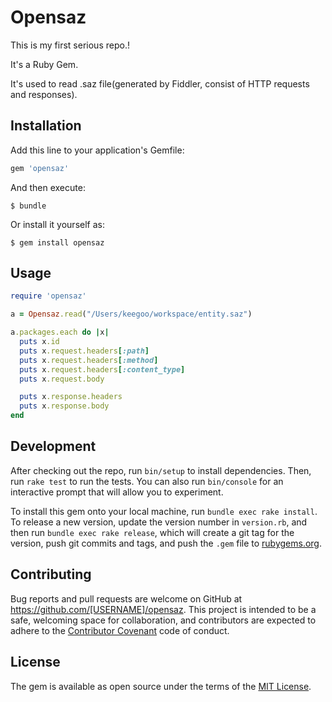 # Opensaz

This is my first serious repo.!

It's a Ruby Gem.

It's used to read .saz file(generated by Fiddler, consist of HTTP requests and responses).

## Installation

Add this line to your application's Gemfile:

```ruby
gem 'opensaz'
```

And then execute:

    $ bundle

Or install it yourself as:

    $ gem install opensaz

## Usage

```ruby
require 'opensaz'

a = Opensaz.read("/Users/keegoo/workspace/entity.saz")

a.packages.each do |x|
  puts x.id
  puts x.request.headers[:path]
  puts x.request.headers[:method]
  puts x.request.headers[:content_type]
  puts x.request.body

  puts x.response.headers
  puts x.response.body
end
```

## Development

After checking out the repo, run `bin/setup` to install dependencies. Then, run `rake test` to run the tests. You can also run `bin/console` for an interactive prompt that will allow you to experiment.

To install this gem onto your local machine, run `bundle exec rake install`. To release a new version, update the version number in `version.rb`, and then run `bundle exec rake release`, which will create a git tag for the version, push git commits and tags, and push the `.gem` file to [rubygems.org](https://rubygems.org).

## Contributing

Bug reports and pull requests are welcome on GitHub at https://github.com/[USERNAME]/opensaz. This project is intended to be a safe, welcoming space for collaboration, and contributors are expected to adhere to the [Contributor Covenant](http://contributor-covenant.org) code of conduct.


## License

The gem is available as open source under the terms of the [MIT License](http://opensource.org/licenses/MIT).

